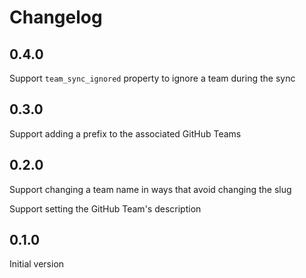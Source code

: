 # Changelog

## 0.4.0

Support `team_sync_ignored` property to ignore a team during the sync

## 0.3.0

Support adding a prefix to the associated GitHub Teams

## 0.2.0

Support changing a team name in ways that avoid changing the slug

Support setting the GitHub Team's description

## 0.1.0

Initial version
